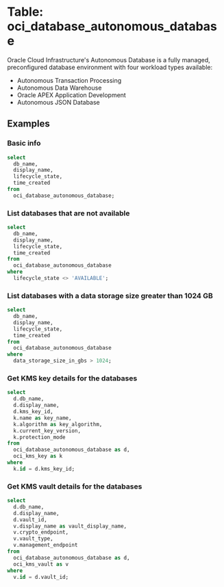 # Table: oci_database_autonomous_database

Oracle Cloud Infrastructure's Autonomous Database is a fully managed, preconfigured database environment with four workload types available:

- Autonomous Transaction Processing
- Autonomous Data Warehouse
- Oracle APEX Application Development
- Autonomous JSON Database

## Examples

### Basic info

```sql
select
  db_name,
  display_name,
  lifecycle_state,
  time_created
from
  oci_database_autonomous_database;
```

### List databases that are not available

```sql
select
  db_name,
  display_name,
  lifecycle_state,
  time_created
from
  oci_database_autonomous_database
where
  lifecycle_state <> 'AVAILABLE';
```

### List databases with a data storage size greater than 1024 GB

```sql
select
  db_name,
  display_name,
  lifecycle_state,
  time_created
from
  oci_database_autonomous_database
where
  data_storage_size_in_gbs > 1024;
```

### Get KMS key details for the databases

```sql
select
  d.db_name,
  d.display_name,
  d.kms_key_id,
  k.name as key_name,
  k.algorithm as key_algorithm,
  k.current_key_version,
  k.protection_mode
from
  oci_database_autonomous_database as d,
  oci_kms_key as k
where
  k.id = d.kms_key_id;
```

### Get KMS vault details for the databases

```sql
select
  d.db_name,
  d.display_name,
  d.vault_id,
  v.display_name as vault_display_name,
  v.crypto_endpoint,
  v.vault_type,
  v.management_endpoint
from
  oci_database_autonomous_database as d,
  oci_kms_vault as v
where
  v.id = d.vault_id;
```